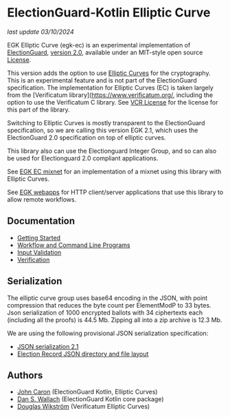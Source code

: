 # ElectionGuard-Kotlin Elliptic Curve

_last update 03/10/2024_

EGK Elliptic Curve (egk-ec) is an experimental implementation of [ElectionGuard](https://github.com/microsoft/electionguard), 
[version 2.0](https://github.com/microsoft/electionguard/releases/download/v2.0/EG_Spec_2_0.pdf), 
available under an MIT-style open source [License](LICENSE.txt). 

This version adds the option to use [Elliptic Curves](https://en.wikipedia.org/wiki/Elliptic-curve_cryptography) 
for the cryptography. This is an experimental feature and is not part of the ElectionGuard specification.
The implementation for Elliptic Curves (EC) is taken largely from the [Verificatum library](https://www.verificatum.org/,
including the option to use the Verificatum C library. See [VCR License](LICENSE_VCR.txt) for the license for this part of
the library.

Switching to Elliptic Curves is mostly transparent to the ElectionGuard specification, so we are calling this
version EGK 2.1, which uses the ElectionGuard 2.0 specification on top of elliptic curves.

This library also can use the Electionguard Integer Group, and so can also be used for Electionguard 2.0 compliant applications.

See [EGK EC mixnet](https://github.com/JohnLCaron/egk-ec-mixnet) for an implementation of a mixnet using this library with Elliptic Curves.

See [EGK webapps](https://github.com/JohnLCaron/egk-webapps) for HTTP client/server applications that use this library to allow remote workflows.

## Documentation
* [Getting Started](docs/GettingStarted.md)
* [Workflow and Command Line Programs](docs/CommandLineInterface.md)
* [Input Validation](docs/InputValidation.md)
* [Verification](docs/Verification.md)

## Serialization

The elliptic curve group uses base64 encoding in the JSON, with point compression that reduces the byte count per ElementModP to 33 bytes.
Json serialization of 1000 encrypted ballots with 34 ciphertexts each (including all the proofs) is 44.5 Mb. 
Zipping all into a zip archive is 12.3 Mb.

We are using the following provisional JSON serialization specification:

* [JSON serialization 2.1](docs/JsonSerializationSpec2.1.md)
* [Election Record JSON directory and file layout](docs/ElectionRecordJson.md)

## Authors
- [John Caron](https://github.com/JohnLCaron) (ElectionGuard Kotlin, Elliptic Curves)
- [Dan S. Wallach](https://www.cs.rice.edu/~dwallach/) (ElectionGuard Kotlin core package)
- [Douglas Wikström](https://www.verificatum.org/) (Verificatum Elliptic Curves)